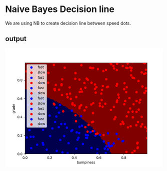 # Naive Bayes Decision line

We are using NB to create decision line between speed dots.

## output

![Screenshot](test.png)
